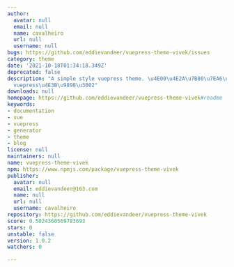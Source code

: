 ```yaml
---
author:
  avatar: null
  email: null
  name: cavalheiro
  url: null
  username: null
bugs: https://github.com/eddievandeer/vuepress-theme-vivek/issues
category: theme
date: '2021-10-18T01:34:18.349Z'
deprecated: false
description: "A simple style vuepress theme. \u4E00\u4E2A\u7B80\u7EA6\u98CE\u683C\u7684\
  vuepress\u4E3B\u9898\u3002"
downloads: null
homepage: https://github.com/eddievandeer/vuepress-theme-vivek#readme
keywords:
- documentation
- vue
- vuepress
- generator
- theme
- blog
license: null
maintainers: null
name: vuepress-theme-vivek
npm: https://www.npmjs.com/package/vuepress-theme-vivek
publisher:
  avatar: null
  email: eddievandeer@163.com
  name: null
  url: null
  username: cavalheiro
repository: https://github.com/eddievandeer/vuepress-theme-vivek
score: 0.5024360569783693
stars: 0
unstable: false
version: 1.0.2
watchers: 0

---
```


